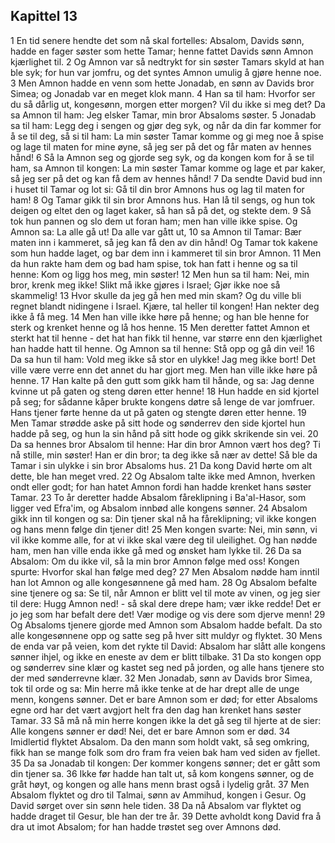 ## Kapittel 13

1 En tid senere hendte det som nå skal fortelles: Absalom, Davids sønn, hadde en fager søster som hette Tamar; henne fattet Davids sønn Amnon kjærlighet til.
2 Og Amnon var så nedtrykt for sin søster Tamars skyld at han ble syk; for hun var jomfru, og det syntes Amnon umulig å gjøre henne noe.
3 Men Amnon hadde en venn som hette Jonadab, en sønn av Davids bror Simea; og Jonadab var en meget klok mann.
4 Han sa til ham: Hvorfor ser du så dårlig ut, kongesønn, morgen etter morgen? Vil du ikke si meg det? Da sa Amnon til ham: Jeg elsker Tamar, min bror Absaloms søster.
5 Jonadab sa til ham: Legg deg i sengen og gjør deg syk, og når da din far kommer for å se til deg, så si til ham: La min søster Tamar komme og gi meg noe å spise og lage til maten for mine øyne, så jeg ser på det og får maten av hennes hånd!
6 Så la Amnon seg og gjorde seg syk, og da kongen kom for å se til ham, sa Amnon til kongen: La min søster Tamar komme og lage et par kaker, så jeg ser på det og kan få dem av hennes hånd!
7 Da sendte David bud inn i huset til Tamar og lot si: Gå til din bror Amnons hus og lag til maten for ham!
8 Og Tamar gikk til sin bror Amnons hus. Han lå til sengs, og hun tok deigen og eltet den og laget kaker, så han så på det, og stekte dem.
9 Så tok hun pannen og slo dem ut foran ham; men han ville ikke spise. Og Amnon sa: La alle gå ut! Da alle var gått ut,
10 sa Amnon til Tamar: Bær maten inn i kammeret, så jeg kan få den av din hånd! Og Tamar tok kakene som hun hadde laget, og bar dem inn i kammeret til sin bror Amnon.
11 Men da hun rakte ham dem og bad ham spise, tok han fatt i henne og sa til henne: Kom og ligg hos meg, min søster!
12 Men hun sa til ham: Nei, min bror, krenk meg ikke! Slikt må ikke gjøres i Israel; Gjør ikke noe så skammelig!
13 Hvor skulle da jeg gå hen med min skam? Og du ville bli regnet blandt nidingene i Israel. Kjære, tal heller til kongen! Han nekter deg ikke å få meg.
14 Men han ville ikke høre på henne; og han ble henne for sterk og krenket henne og lå hos henne.
15 Men deretter fattet Amnon et sterkt hat til henne - det hat han fikk til henne, var større enn den kjærlighet han hadde hatt til henne. Og Amnon sa til henne: Stå opp og gå din vei!
16 Da sa hun til ham: Vold meg ikke så stor en ulykke! Jag meg ikke bort! Det ville være verre enn det annet du har gjort meg. Men han ville ikke høre på henne.
17 Han kalte på den gutt som gikk ham til hånde, og sa: Jag denne kvinne ut på gaten og steng døren etter henne!
18 Hun hadde en sid kjortel på seg; for sådanne kåper brukte kongens døtre så lenge de var jomfruer. Hans tjener førte henne da ut på gaten og stengte døren etter henne.
19 Men Tamar strødde aske på sitt hode og sønderrev den side kjortel hun hadde på seg, og hun la sin hånd på sitt hode og gikk skrikende sin vei.
20 Da sa hennes bror Absalom til henne: Har din bror Amnon vært hos deg? Ti nå stille, min søster! Han er din bror; ta deg ikke så nær av dette! Så ble da Tamar i sin ulykke i sin bror Absaloms hus.
21 Da kong David hørte om alt dette, ble han meget vred.
22 Og Absalom talte ikke med Amnon, hverken ondt eller godt; for han hatet Amnon fordi han hadde krenket hans søster Tamar.
23 To år deretter hadde Absalom fåreklipning i Ba'al-Hasor, som ligger ved Efra'im, og Absalom innbød alle kongens sønner.
24 Absalom gikk inn til kongen og sa: Din tjener skal nå ha fåreklipning; vil ikke kongen og hans menn følge din tjener dit!
25 Men kongen svarte: Nei, min sønn, vi vil ikke komme alle, for at vi ikke skal være deg til uleilighet. Og han nødde ham, men han ville enda ikke gå med og ønsket ham lykke til.
26 Da sa Absalom: Om du ikke vil, så la min bror Amnon følge med oss! Kongen spurte: Hvorfor skal han følge med deg?
27 Men Absalom nødde ham inntil han lot Amnon og alle kongesønnene gå med ham.
28 Og Absalom befalte sine tjenere og sa: Se til, når Amnon er blitt vel til mote av vinen, og jeg sier til dere: Hugg Amnon ned! - så skal dere drepe ham; vær ikke redde! Det er jo jeg som har befalt dere det! Vær modige og vis dere som djerve menn!
29 Og Absaloms tjenere gjorde med Amnon som Absalom hadde befalt. Da sto alle kongesønnene opp og satte seg på hver sitt muldyr og flyktet.
30 Mens de enda var på veien, kom det rykte til David: Absalom har slått alle kongens sønner ihjel, og ikke en eneste av dem er blitt tilbake.
31 Da sto kongen opp og sønderrev sine klær og kastet seg ned på jorden, og alle hans tjenere sto der med sønderrevne klær.
32 Men Jonadab, sønn av Davids bror Simea, tok til orde og sa: Min herre må ikke tenke at de har drept alle de unge menn, kongens sønner. Det er bare Amnon som er død; for etter Absaloms egne ord har det vært avgjort helt fra den dag han krenket hans søster Tamar.
33 Så må nå min herre kongen ikke la det gå seg til hjerte at de sier: Alle kongens sønner er død! Nei, det er bare Amnon som er død.
34 Imidlertid flyktet Absalom. Da den mann som holdt vakt, så seg omkring, fikk han se mange folk som dro fram fra veien bak ham ved siden av fjellet.
35 Da sa Jonadab til kongen: Der kommer kongens sønner; det er gått som din tjener sa.
36 Ikke før hadde han talt ut, så kom kongens sønner, og de gråt høyt, og kongen og alle hans menn brast også i lydelig gråt.
37 Men Absalom flyktet og dro til Talmai, sønn av Ammihud, kongen i Gesur. Og David sørget over sin sønn hele tiden.
38 Da nå Absalom var flyktet og hadde draget til Gesur, ble han der tre år.
39 Dette avholdt kong David fra å dra ut imot Absalom; for han hadde trøstet seg over Amnons død.
